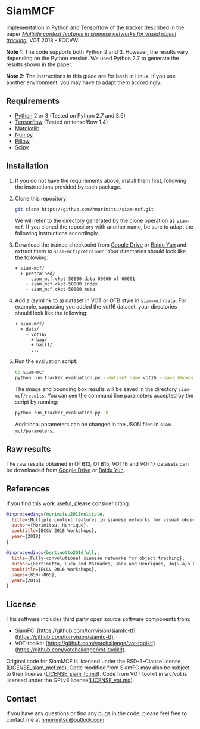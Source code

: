 # SiamMCF

Implementation in Python and Tensorflow of the tracker described in the paper
[*Multiple context features in siamese networks for visual object tracking*](http://thoth.inrialpes.fr/people/hmorimit/papers/VOT2018_Morimitsu_SiamMCF.pdf),
VOT 2018 - ECCVW.

**Note 1**: The code supports both Python 2 and 3. However, the results vary
depending on the Python version. We used Python 2.7 to generate the results
shown in the paper.

**Note 2**: The instructions in this guide are for bash in Linux. If you use another
environment, you may have to adapt them accordingly.

## Requirements

- [Python](https://www.python.org/) 2 or 3 (Tested on Python 2.7 and 3.6)
- [Tensorflow](https://www.tensorflow.org/) (Tested on tensofflow 1.4)
- [Matplotlib](https://matplotlib.org/)
- [Numpy](http://www.numpy.org/)
- [Pillow](https://pillow.readthedocs.io/)
- [Scipy](https://www.scipy.org/)

## Installation

1. If you do not have the requirements above, install them first, following the
    instructions provided by each package.

2. Clone this repository:
    ```bash
    git clone https://github.com/hmorimitsu/siam-mcf.git
    ```

    We will refer to the directory generated by the clone operation as
    `siam-mcf`. If you cloned the repository with another name, be sure to
    adapt the following instructions accordingly.

3. Download the trained checkpoint from
   [Google Drive](https://drive.google.com/open?id=12R-AsehIWpYJsv5uWvR5T4YiE2W8KMb6)
   or [Baidu Yun](https://pan.baidu.com/s/1jWgoIndPASuvQolgk5KSTA)
   and extract them to `siam-mcf/pretrained`. Your directories should look like the following:

   ```lang-none
   + siam-mcf/
     + pretrained/
       - siam_mcf.ckpt-50000.data-00000-of-00001
       - siam_mcf.ckpt-50000.index
       - siam_mcf.ckpt-50000.meta
   ```

4. Add a (symlink to a) dataset in VOT or OTB style in `siam-mcf/data`. 
   For example, supposing you added the vot16 dataset, your directories should
   look like the following:

   ```lang-none
   + siam-mcf/
     + data/
       + vot16/
         + bag/
         + ball1/
         ...
   ```

5. Run the evaluation script:

   ```bash
   cd siam-mcf
   python run_tracker_evaluation.py --dataset_name vot16 --save_bboxes --save_images
   ```

   The image and bounding box results will be saved in the directory
   `siam-mcf/results`. You can see the command line parameters accepted by
   the script by running:

   ```bash
   python run_tracker_evaluation.py -h
   ```

   Additional parameters can be changed in the JSON files in
   `siam-mcf/parameters`.

## Raw results

The raw results obtained in OTB13, OTB15, VOT16 and VOT17 datasets can be
downloaded from [Google Drive](https://drive.google.com/open?id=1YnrytUwPITETeVgQHZWuPcSDWM353N-l)
or [Baidu Yun](https://pan.baidu.com/s/1IWM9gkkdPwoShQ2dpxEQOA).

## References

If you find this work useful, please consider citing:

```bibtex
@inproceedings{morimitsu2018multiple,
  title={Multiple context features in siamese networks for visual object tracking},
  author={Morimitsu, Henrique},
  booktitle={ECCV 2018 Workshops},
  year={2018}
}
```

```bibtex
@inproceedings{bertinetto2016fully,
  title={Fully-convolutional siamese networks for object tracking},
  author={Bertinetto, Luca and Valmadre, Jack and Henriques, Jo{\~a}o F and Vedaldi, Andrea and Torr, Philip H S},
  booktitle={ECCV 2016 Workshops},
  pages={850--865},
  year={2016}
}
```

## License

This software includes third party open source software components from:
- SiamFC: [https://github.com/torrvision/siamfc-tf](https://github.com/torrvision/siamfc-tf),
- VOT-toolkit: [https://github.com/votchallenge/vot-toolkit](https://github.com/votchallenge/vot-toolkit).

Original code for SiamMCF is licensed under the BSD-3-Clause license ([LICENSE_siam_mcf.md](LICENSE_siam_mcf.md)).
Code modified from SiamFC may also be subject to their license ([LICENSE_siam_fc.md](LICENSE_siam_fc.md)).
Code from VOT toolkit in src/vot is licensed under the GPLv3 license([LICENSE_vot.md](LICENSE_vot.md)).

## Contact

If you have any questions or find any bugs in the code, please feel free to contact me at hmorimitsu@outlook.com.